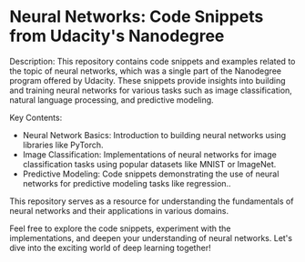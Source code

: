 # Neural Networks: Code Snippets from Udacity's Nanodegree

Description: This repository contains code snippets and examples related to the topic of neural networks, which was a single part of the Nanodegree program offered by Udacity. These snippets provide insights into building and training neural networks for various tasks such as image classification, natural language processing, and predictive modeling.

Key Contents:
- Neural Network Basics: Introduction to building neural networks using libraries like PyTorch.
- Image Classification: Implementations of neural networks for image classification tasks using popular datasets like MNIST or ImageNet.
- Predictive Modeling: Code snippets demonstrating the use of neural networks for predictive modeling tasks like regression..

This repository serves as a resource for understanding the fundamentals of neural networks and their applications in various domains.


Feel free to explore the code snippets, experiment with the implementations, and deepen your understanding of neural networks. Let's dive into the exciting world of deep learning together!
